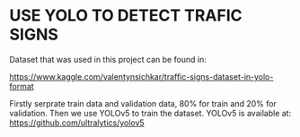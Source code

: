 # USE YOLO TO DETECT TRAFIC SIGNS

Dataset that was used in this project can be found in:


https://www.kaggle.com/valentynsichkar/traffic-signs-dataset-in-yolo-format

Firstly serprate train data and validation data, 80% for train and 20% for validation.
Then we use YOLOv5 to train the dataset.
YOLOv5 is available at:
 https://github.com/ultralytics/yolov5
 
